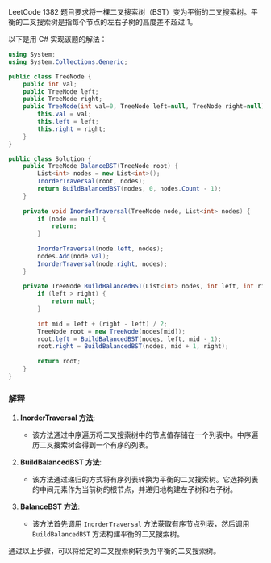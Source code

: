 LeetCode 1382 题目要求将一棵二叉搜索树（BST）变为平衡的二叉搜索树。平衡的二叉搜索树是指每个节点的左右子树的高度差不超过 1。

以下是用 C# 实现该题的解法：

```csharp
using System;
using System.Collections.Generic;

public class TreeNode {
    public int val;
    public TreeNode left;
    public TreeNode right;
    public TreeNode(int val=0, TreeNode left=null, TreeNode right=null) {
        this.val = val;
        this.left = left;
        this.right = right;
    }
}

public class Solution {
    public TreeNode BalanceBST(TreeNode root) {
        List<int> nodes = new List<int>();
        InorderTraversal(root, nodes);
        return BuildBalancedBST(nodes, 0, nodes.Count - 1);
    }
    
    private void InorderTraversal(TreeNode node, List<int> nodes) {
        if (node == null) {
            return;
        }
        
        InorderTraversal(node.left, nodes);
        nodes.Add(node.val);
        InorderTraversal(node.right, nodes);
    }
    
    private TreeNode BuildBalancedBST(List<int> nodes, int left, int right) {
        if (left > right) {
            return null;
        }
        
        int mid = left + (right - left) / 2;
        TreeNode root = new TreeNode(nodes[mid]);
        root.left = BuildBalancedBST(nodes, left, mid - 1);
        root.right = BuildBalancedBST(nodes, mid + 1, right);
        
        return root;
    }
}
```

### 解释
1. **InorderTraversal 方法**:
   - 该方法通过中序遍历将二叉搜索树中的节点值存储在一个列表中。中序遍历二叉搜索树会得到一个有序的列表。

2. **BuildBalancedBST 方法**:
   - 该方法通过递归的方式将有序列表转换为平衡的二叉搜索树。它选择列表的中间元素作为当前树的根节点，并递归地构建左子树和右子树。

3. **BalanceBST 方法**:
   - 该方法首先调用 `InorderTraversal` 方法获取有序节点列表，然后调用 `BuildBalancedBST` 方法构建平衡的二叉搜索树。

通过以上步骤，可以将给定的二叉搜索树转换为平衡的二叉搜索树。